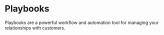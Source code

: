 # Playbooks

Playbooks are a powerful workflow and automation tool for managing your relationships with customers.
